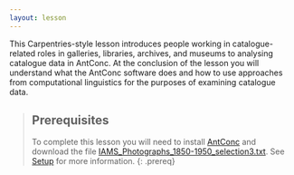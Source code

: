 ```yaml
---
layout: lesson
---
```

This Carpentries-style lesson introduces people working in catalogue-related roles in galleries, libraries, archives, and museums to analysing catalogue data in AntConc. At the conclusion of the lesson you will understand what the AntConc software does and how to use approaches from computational linguistics for the purposes of examining catalogue data.

> ## Prerequisites
> To complete this lesson you will need to install [AntConc](http://www.laurenceanthony.net/software/antconc/) and download the file [IAMS_Photographs_1850-1950_selection3.txt](https://github.com/CatalogueLegacies/antconc.github.io/blob/gh-pages/data/IAMS_Photographs_1850-1950_selection3.txt).
> See [Setup](https://cataloguelegacies.github.io/antconc.github.io/setup.html) for more information.
{: .prereq}
